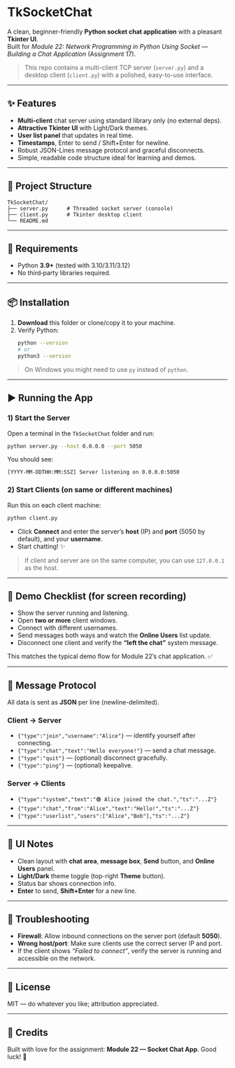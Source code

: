 # TkSocketChat

A clean, beginner-friendly **Python socket chat application** with a pleasant **Tkinter UI**.  
Built for *Module 22: Network Programming in Python Using Socket — Building a Chat Application* (Assignment 17).

> This repo contains a multi-client TCP server (`server.py`) and a desktop client (`client.py`) with a polished, easy-to-use interface.

---

## ✨ Features

- **Multi-client** chat server using standard library only (no external deps).
- **Attractive Tkinter UI** with Light/Dark themes.
- **User list panel** that updates in real time.
- **Timestamps**, Enter to send / Shift+Enter for newline.
- Robust JSON-Lines message protocol and graceful disconnects.
- Simple, readable code structure ideal for learning and demos.

---

## 🧰 Project Structure

```
TkSocketChat/
├── server.py      # Threaded socket server (console)
├── client.py      # Tkinter desktop client
└── README.md
```

---

## 🔧 Requirements

- Python **3.9+** (tested with 3.10/3.11/3.12)
- No third‑party libraries required.

---

## 📦 Installation

1. **Download** this folder or clone/copy it to your machine.
2. Verify Python:
   ```bash
   python --version
   # or
   python3 --version
   ```

> On Windows you might need to use `py` instead of `python`.

---

## ▶️ Running the App

### 1) Start the Server
Open a terminal in the `TkSocketChat` folder and run:
```bash
python server.py --host 0.0.0.0 --port 5050
```
You should see:
```
[YYYY-MM-DDTHH:MM:SSZ] Server listening on 0.0.0.0:5050
```

### 2) Start Clients (on same or different machines)
Run this on each client machine:
```bash
python client.py
```
- Click **Connect** and enter the server’s **host** (IP) and **port** (5050 by default), and your **username**.
- Start chatting! ✨

> If client and server are on the same computer, you can use `127.0.0.1` as the host.

---

## 🧪 Demo Checklist (for screen recording)

- Show the server running and listening.
- Open **two or more** client windows.
- Connect with different usernames.
- Send messages both ways and watch the **Online Users** list update.
- Disconnect one client and verify the **“left the chat”** system message.

This matches the typical demo flow for Module 22’s chat application. ✅

---

## 🧱 Message Protocol

All data is sent as **JSON** per line (newline-delimited).

### Client → Server
- `{"type":"join","username":"Alice"}` — identify yourself after connecting.
- `{"type":"chat","text":"Hello everyone!"}` — send a chat message.
- `{"type":"quit"}` — (optional) disconnect gracefully.
- `{"type":"ping"}` — (optional) keepalive.

### Server → Clients
- `{"type":"system","text":"🟢 Alice joined the chat.","ts":"...Z"}`
- `{"type":"chat","from":"Alice","text":"Hello!","ts":"...Z"}`
- `{"type":"userlist","users":["Alice","Bob"],"ts":"...Z"}`

---

## 🎨 UI Notes

- Clean layout with **chat area**, **message box**, **Send** button, and **Online Users** panel.
- **Light/Dark** theme toggle (top-right **Theme** button).
- Status bar shows connection info.
- **Enter** to send, **Shift+Enter** for a new line.

---

## 🧯 Troubleshooting

- **Firewall**: Allow inbound connections on the server port (default **5050**).
- **Wrong host/port**: Make sure clients use the correct server IP and port.
- If the client shows *“Failed to connect”*, verify the server is running and accessible on the network.

---

## 📄 License

MIT — do whatever you like; attribution appreciated.

---

## 🙌 Credits

Built with love for the assignment: **Module 22 — Socket Chat App**. Good luck! 🚀

